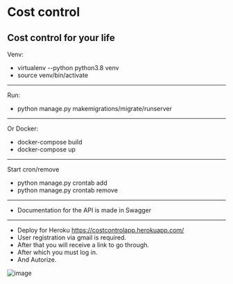 # Cost control
Cost control for your life
---

Venv:
- virtualenv --python python3.8 venv
- source venv/bin/activate
- --
Run:
- python manage.py makemigrations/migrate/runserver
- --
Or Docker:
- docker-compose build
- docker-compose up
- --
Start cron/remove
- python manage.py crontab add
- python manage.py crontab remove
- --
- Documentation for the API is made in Swagger
- --
- Deploy for Heroku https://costcontrolapp.herokuapp.com/
- User registration via gmail is required.
- After that you will receive a link to go through.
- After which you must log in.
- And Autorize. 

![image](https://user-images.githubusercontent.com/61959404/203065792-d6eb482d-eedc-4f3a-9759-edbfe36ad235.png)
